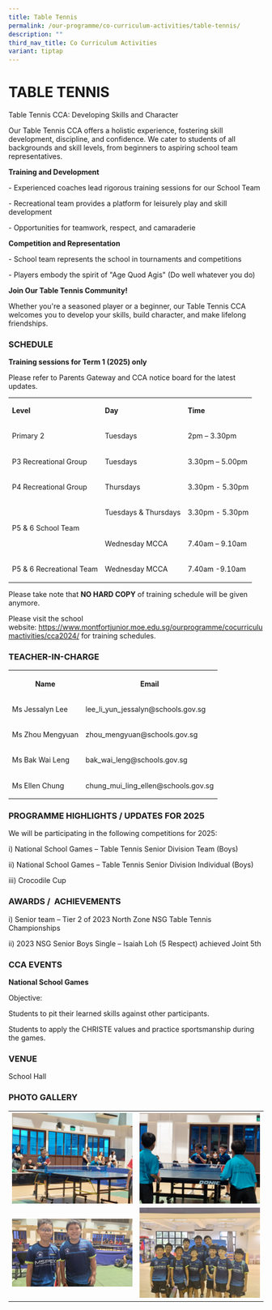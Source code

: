 ```yaml
---
title: Table Tennis
permalink: /our-programme/co-curriculum-activities/table-tennis/
description: ""
third_nav_title: Co Curriculum Activities
variant: tiptap
---
```

<h1><strong>TABLE TENNIS</strong></h1>
<p>Table Tennis CCA: Developing Skills and Character</p>
<p></p>
<p>Our Table Tennis CCA offers a holistic experience, fostering skill development,
discipline, and confidence. We cater to students of all backgrounds and
skill levels, from beginners to aspiring school team representatives.</p>
<p></p>
<p><strong>Training and Development</strong>
</p>
<p>- Experienced coaches lead rigorous training sessions for our School Team</p>
<p>- Recreational team provides a platform for leisurely play and skill development</p>
<p>- Opportunities for teamwork, respect, and camaraderie</p>
<p></p>
<p><strong>Competition and Representation</strong>
</p>
<p>- School team represents the school in tournaments and competitions</p>
<p>- Players embody the spirit of "Age Quod Agis" (Do well whatever you do)</p>
<p></p>
<p><strong>Join Our Table Tennis Community!</strong>
</p>
<p>Whether you're a seasoned player or a beginner, our Table Tennis CCA welcomes
you to develop your skills, build character, and make lifelong friendships.</p>
<h3>SCHEDULE</h3>
<p><strong>Training sessions for Term 1 (2025) only</strong>
</p>
<p>Please refer to Parents Gateway&nbsp;and CCA notice board for the latest
updates.</p>
<table style="minWidth: 75px">
<colgroup>
<col>
<col>
<col>
</colgroup>
<tbody>
<tr>
<td rowspan="1" colspan="1">
<p><strong>Level</strong>
</p>
</td>
<td rowspan="1" colspan="1">
<p><strong>Day</strong>
</p>
</td>
<td rowspan="1" colspan="1">
<p><strong>Time</strong>
</p>
</td>
</tr>
<tr>
<td rowspan="1" colspan="1">
<p>Primary 2</p>
</td>
<td rowspan="1" colspan="1">
<p>Tuesdays</p>
</td>
<td rowspan="1" colspan="1">
<p>2pm – 3.30pm</p>
</td>
</tr>
<tr>
<td rowspan="1" colspan="1">
<p>P3 Recreational Group</p>
</td>
<td rowspan="1" colspan="1">
<p>Tuesdays</p>
</td>
<td rowspan="1" colspan="1">
<p>3.30pm – 5.00pm</p>
</td>
</tr>
<tr>
<td rowspan="1" colspan="1">
<p>P4 Recreational Group</p>
</td>
<td rowspan="1" colspan="1">
<p>Thursdays</p>
</td>
<td rowspan="1" colspan="1">
<p>3.30pm - 5.30pm</p>
</td>
</tr>
<tr>
<td rowspan="1" colspan="1">
<p>P5 &amp; 6 School Team</p>
</td>
<td rowspan="1" colspan="1">
<p>Tuesdays &amp; Thursdays</p>
<p>&nbsp;</p>
<p>Wednesday MCCA</p>
</td>
<td rowspan="1" colspan="1">
<p>3.30pm - 5.30pm</p>
<p>&nbsp;</p>
<p>7.40am – 9.10am</p>
</td>
</tr>
<tr>
<td rowspan="1" colspan="1">
<p>P5 &amp; 6 Recreational Team</p>
</td>
<td rowspan="1" colspan="1">
<p>Wednesday MCCA</p>
</td>
<td rowspan="1" colspan="1">
<p>7.40am -9.10am</p>
</td>
</tr>
</tbody>
</table>
<p>Please take note that&nbsp;<strong>NO HARD COPY</strong>&nbsp;of training
schedule will be given anymore.</p>
<p>Please visit the school website:&nbsp;<a href="https://www.montfortjunior.moe.edu.sg/ourprogramme/cocurriculumactivities/cca2024/" rel="noopener noreferrer nofollow" target="_blank">https://www.montfortjunior.moe.edu.sg/ourprogramme/cocurriculumactivities/cca2024/</a>&nbsp;for
training schedules.</p>
<h3>TEACHER-IN-CHARGE</h3>
<table style="minWidth: 50px">
<colgroup>
<col>
<col>
</colgroup>
<tbody>
<tr>
<th rowspan="1" colspan="1">
<p>Name</p>
</th>
<th rowspan="1" colspan="1">
<p>Email</p>
</th>
</tr>
<tr>
<td rowspan="1" colspan="1">
<p>Ms Jessalyn Lee</p>
</td>
<td rowspan="1" colspan="1">
<p><a rel="noopener noreferrer nofollow" target="_blank">lee_li_yun_jessalyn@schools.gov.sg</a>
</p>
</td>
</tr>
<tr>
<td rowspan="1" colspan="1">
<p>Ms Zhou Mengyuan</p>
</td>
<td rowspan="1" colspan="1">
<p><a rel="noopener noreferrer nofollow" target="_blank">zhou_mengyuan@schools.gov.sg</a>
</p>
</td>
</tr>
<tr>
<td rowspan="1" colspan="1">
<p>Ms Bak Wai Leng</p>
</td>
<td rowspan="1" colspan="1">
<p><a rel="noopener noreferrer nofollow" target="_blank">bak_wai_leng@schools.gov.sg</a>
</p>
</td>
</tr>
<tr>
<td rowspan="1" colspan="1">
<p>Ms Ellen Chung</p>
</td>
<td rowspan="1" colspan="1">
<p><a rel="noopener noreferrer nofollow" target="_blank">chung_mui_ling_ellen@schools.gov.sg</a>
</p>
</td>
</tr>
</tbody>
</table>
<h3>PROGRAMME HIGHLIGHTS / UPDATES FOR 2025</h3>
<p>We will be participating in the following competitions for 2025:</p>
<p>i) National School Games – Table Tennis Senior Division Team (Boys)</p>
<p>ii) National School Games – Table Tennis Senior Division Individual (Boys)</p>
<p>iii) Crocodile Cup</p>
<h3>AWARDS / &nbsp;ACHIEVEMENTS</h3>
<p>i) Senior team – Tier 2 of 2023 North Zone NSG Table Tennis Championships</p>
<p>ii) 2023 NSG Senior Boys Single – Isaiah Loh (5 Respect) achieved Joint
5th</p>
<h3>CCA EVENTS</h3>
<p><strong>National School Games</strong>
</p>
<p>Objective:</p>
<p>Students to pit their learned skills against other participants.</p>
<p>Students to apply the CHRISTE values and practice sportsmanship during
the games.</p>
<h3>VENUE</h3>
<p>School Hall</p>
<h3>PHOTO GALLERY</h3>
<table style="minWidth: 50px">
<colgroup>
<col>
<col>
</colgroup>
<tbody>
<tr>
<th rowspan="1" colspan="1">
<div class="isomer-image-wrapper">
<img style="width: 100%" height="auto" width="100%" alt="" src="/images/CCA/Table Tennis/Junior_Team___Andre_Khoo.jpg">
</div>
</th>
<th rowspan="1" colspan="1">
<div class="isomer-image-wrapper">
<img style="width: 100%" height="auto" width="100%" alt="" src="/images/CCA/Table Tennis/Junior_Team___Cheng_Yu_Chik_and_Yang_Chenming.jpg">
</div>
</th>
</tr>
<tr>
<td rowspan="1" colspan="1">
<div class="isomer-image-wrapper">
<img style="width: 100%" height="auto" width="100%" alt="" src="/images/CCA/Table Tennis/Junior_Team___Xie_Lantian_and_Asher_Chua.jpg">
</div>
</td>
<td rowspan="1" colspan="1">
<div class="isomer-image-wrapper">
<img style="width: 100%" height="auto" width="100%" alt="" src="/images/CCA/Table Tennis/NSG_Senior_Team_with_Coach_Dexter.jpg">
</div>
</td>
</tr>
</tbody>
</table>
<p></p>